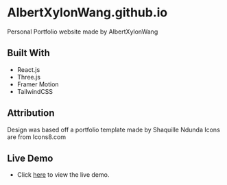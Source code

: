 # AlbertXylonWang.github.io
Personal Portfolio website made by AlbertXylonWang

## Built With

- React.js
- Three.js
- Framer Motion
- TailwindCSS

## Attribution

Design was based off a portfolio template made by Shaquille Ndunda
Icons are from Icons8.com
## Live Demo

- Click [here](https://AlbertXylonWang.github.io/) to view the live demo.

